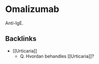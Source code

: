 # Omalizumab
Anti-IgE. 

## Backlinks
* [[Urticaria]]
	* Q. Hvordan behandles [[Urticaria]]?

<!-- #anki/tag/med/Derma #anki/deck/Medicine -->

<!-- {BearID:FA31D4FD-FD33-4DBC-A2BD-7075B7A28C8D-21842-000036EF8B29C381} -->
